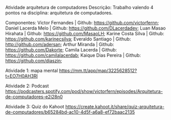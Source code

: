 
Atividade arquitetura de computadores
Descrição: Trabalho valendo 4 pontos na disciplina: arquitetura de computadores.

Componentes:
Victor Fernandes | Github: https://github.com/victorfernn;
Daniel Lacerda Melo | Github: https://github.com/DLacerdadev;
Luan Masao Hirahata | Github: https://github.com/MasaoLH;
Karine Costa Silva | Github: https://github.com/karinecsilva;
Everaldo Santiago | Github: http://github.com/adersan;
Arthur Miranda | Github: https://github.com/Dakorte;
Camila Lacerda | Github: https://github.com/camilalacerdab;
Kaique Dias Pereira | Github: https://github.com/diaszin;

Atividade 1: mapa mental
https://mm.tt/app/map/3225628512?t=EO7H0AH3Rl

Atividade 2: Podcast
https://podcasters.spotify.com/pod/show/victorfern/episodes/Arquitetura-de-computadores-e2i28n0

Atividade 3: Quiz do Kahoot
https://create.kahoot.it/share/quiz-arquitetura-de-computadores/b65284bd-ac10-4d5f-a6a8-ef72baac2135
